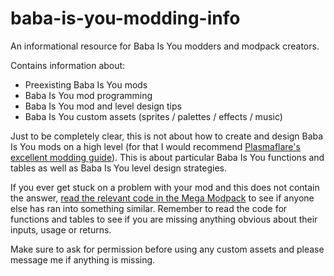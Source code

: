 # baba-is-you-modding-info
An informational resource for Baba Is You modders and modpack creators.

Contains information about:
  - Preexisting Baba Is You mods
  - Baba Is You mod programming
  - Baba Is You mod and level design tips
  - Baba Is You custom assets (sprites / palettes / effects / music)

Just to be completely clear, this is not about how to create and design Baba Is You mods on a high level (for that I would recommend [Plasmaflare's excellent modding guide](https://github.com/PlasmaFlare/baba-modding-guide/blob/master/Readme.md)). This is about particular Baba Is You functions and tables as well as Baba Is You level design strategies.

If you ever get stuck on a problem with your mod and this does not contain the answer, [read the relevant code in the Mega Modpack](https://github.com/PlasmaFlare/baba-mega-modpack/tree/main/Lua) to see if anyone else has ran into something similar. Remember to read the code for functions and tables to see if you are missing anything obvious about their inputs, usage or returns.

Make sure to ask for permission before using any custom assets and please message me if anything is missing.
